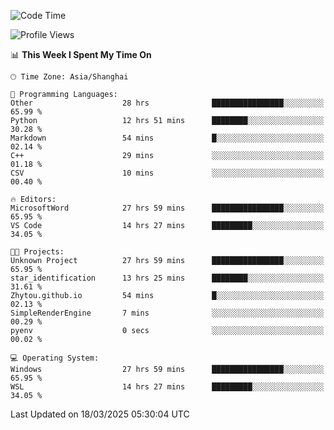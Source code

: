 <!--START_SECTION:waka-->
![Code Time](http://img.shields.io/badge/Code%20Time-2%2C418%20hrs%2023%20mins-blue)

![Profile Views](http://img.shields.io/badge/Profile%20Views-1-blue)

📊 **This Week I Spent My Time On** 

```text
🕑︎ Time Zone: Asia/Shanghai

💬 Programming Languages: 
Other                    28 hrs              ████████████████░░░░░░░░░   65.99 % 
Python                   12 hrs 51 mins      ████████░░░░░░░░░░░░░░░░░   30.28 % 
Markdown                 54 mins             █░░░░░░░░░░░░░░░░░░░░░░░░   02.14 % 
C++                      29 mins             ░░░░░░░░░░░░░░░░░░░░░░░░░   01.18 % 
CSV                      10 mins             ░░░░░░░░░░░░░░░░░░░░░░░░░   00.40 % 

🔥 Editors: 
MicrosoftWord            27 hrs 59 mins      ████████████████░░░░░░░░░   65.95 % 
VS Code                  14 hrs 27 mins      █████████░░░░░░░░░░░░░░░░   34.05 % 

🐱‍💻 Projects: 
Unknown Project          27 hrs 59 mins      ████████████████░░░░░░░░░   65.95 % 
star_identification      13 hrs 25 mins      ████████░░░░░░░░░░░░░░░░░   31.61 % 
Zhytou.github.io         54 mins             █░░░░░░░░░░░░░░░░░░░░░░░░   02.13 % 
SimpleRenderEngine       7 mins              ░░░░░░░░░░░░░░░░░░░░░░░░░   00.29 % 
pyenv                    0 secs              ░░░░░░░░░░░░░░░░░░░░░░░░░   00.02 % 

💻 Operating System: 
Windows                  27 hrs 59 mins      ████████████████░░░░░░░░░   65.95 % 
WSL                      14 hrs 27 mins      █████████░░░░░░░░░░░░░░░░   34.05 % 
```


 Last Updated on 18/03/2025 05:30:04 UTC
<!--END_SECTION:waka-->